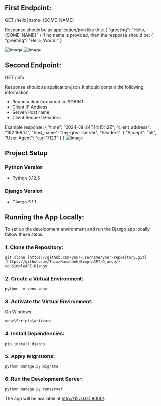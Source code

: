 ## First Endpoint:
GET /hello?name={SOME_NAME}

Response should be as application/json like this:
{
  "greeting": "Hello, {SOME_NAME}"
}
If no name is provided, then the response should be:
{ 
   "greeting": "Hello, World!"
}

![image](https://github.com/user-attachments/assets/442be78c-389b-4b87-8db8-8e4914ff257f)
![image](https://github.com/user-attachments/assets/9b602f59-de59-408e-8afa-f45b9e88067e)


## Second Endpoint:
GET /info

Response should as application/json. It should contain the following information:
- Request time formatted in ISO8601
- Client IP Address
- Server/Host name
- Client Request Headers

Example response:
{
  "time": "2024-08-24T14:15:12Z",
  "client_address": "192.168.1.1",
  "host_name": "my-great-server",
  "headers": {
    "Accept": "all",
    "User-Agent": "curl 1/123"
  }
}
![image](https://github.com/user-attachments/assets/cec8e531-bc9a-4e30-8bc2-f4faa6406701)

## Project Setup

### Python Version
- Python 3.12.5

### Django Version
- Django 5.1.1


## Running the App Locally:
To set up the development environment and run the Django app locally, follow these steps:

### 1. Clone the Repository:
```
git clone [https://github.com/your-username/your-repository.git](https://github.com/TaimaHamadneh/SimpleAPI-Django/)
cd SimpleAPI-Django
```
### 2. Create a Virtual Environment:
```
python -m venv venv
```
### 3. Activate the Virtual Environment:
On Windows:
```
venv\Scripts\activate
```
### 4. Install Dependencies:
```
pip install django
```
### 5. Apply Migrations:
```
python manage.py migrate
```
### 6. Run the Development Server:
```
python manage.py runserver
```
The app will be available at http://127.0.0.1:8000/.





